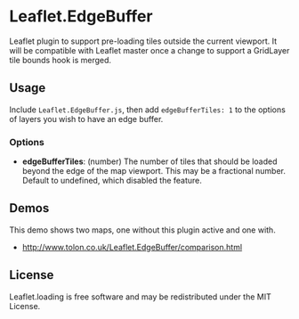 # Leaflet.EdgeBuffer
Leaflet plugin to support pre-loading tiles outside the current viewport. It will be compatible with Leaflet master once a change to support a GridLayer tile bounds hook is merged.

## Usage

Include `Leaflet.EdgeBuffer.js`, then add `edgeBufferTiles: 1` to the options of layers you wish to have an edge buffer. 

### Options

 - **edgeBufferTiles**: (number) The number of tiles that should be loaded beyond the edge of the map viewport. This may be a fractional number. Default to undefined, which disabled the feature.


## Demos

This demo shows two maps, one without this plugin active and one with.

  - http://www.tolon.co.uk/Leaflet.EdgeBuffer/comparison.html

## License

Leaflet.loading is free software and may be redistributed under the MIT
License.

 [Leaflet]: https://github.com/Leaflet/Leaflet
